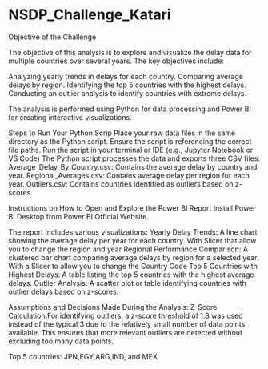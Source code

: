 # NSDP_Challenge_Katari
Objective of the Challenge

The objective of this analysis is to explore and visualize the delay data for multiple countries over several years. The key objectives include:

Analyzing yearly trends in delays for each country.
Comparing average delays by region.
Identifying the top 5 countries with the highest delays.
Conducting an outlier analysis to identify countries with extreme delays.

The analysis is performed using Python for data processing and Power BI for creating interactive visualizations.

Steps to Run Your Python Scrip
  Place your raw data files in the same directory as the Python script.
  Ensure the script is referencing the correct file paths.
  Run the script in your terminal or IDE (e.g., Jupyter Notebook or VS Code)
  The Python script processes the data and exports three CSV files:
      Average_Delay_By_Country.csv: Contains the average delay by country and year.
      Regional_Averages.csv: Contains average delay per region for each year.
      Outliers.csv: Contains countries identified as outliers based on z-scores.


Instructions on How to Open and Explore the Power BI Report
  Install Power BI Desktop from Power BI Official Website.
  
The report includes various visualizations:
    Yearly Delay Trends: A line chart showing the average delay per year for each country. With Slicer     that allow you to change the region and year 
    Regional Performance Comparison: A clustered bar chart comparing average delays by region for a            selected year. With a Slicer to allow you to change the Country Code
    Top 5 Countries with Highest Delays: A table listing the top 5 countries with the highest average     delays.
    Outlier Analysis: A scatter plot or table identifying countries with outlier delays based on z-scores.

Assumptions and Decisions Made During the Analysis:
  Z-Score Calculation:For identifying outliers, a z-score threshold of 1.8 was used instead of the typical   3 due to the relatively small number of data points available. This ensures that more relevant outliers   are detected without excluding too many data points.

  Top 5 countries: JPN,EGY,ARG,IND, and MEX




    
